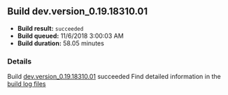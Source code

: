 ## Build dev.version_0.19.18310.01
- **Build result:** `succeeded`
- **Build queued:** 11/6/2018 3:00:03 AM
- **Build duration:** 58.05 minutes
### Details
Build [dev.version_0.19.18310.01](https://winappstudio.visualstudio.com/web/build.aspx?pcguid=a4ef43be-68ce-4195-a619-079b4d9834c2&builduri=vstfs%3a%2f%2f%2fBuild%2fBuild%2f26529) succeeded
Find detailed information in the [build log files](https://uwpctdiags.blob.core.windows.net/buildlogs/dev.version_0.19.18310.01_logs.zip)
